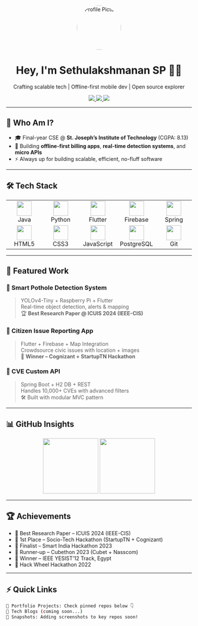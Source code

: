 <!-- Profile Header -->
<div align="center">
  <img src="https://avatars.githubusercontent.com/u/64844446?v=4" width="120" style="border-radius: 50%" alt="Profile Picture"/>
  <h1>Hey, I'm <strong>Sethulakshmanan SP</strong> 👨‍💻</h1>
  <p>Crafting scalable tech | Offline-first mobile dev | Open source explorer</p>

  <a href="mailto:sethulakshmanan11@gmail.com">
    <img src="https://img.shields.io/badge/-Email-D14836?style=flat-square&logo=gmail&logoColor=white">
  </a>
  <a href="https://linkedin.com/in/sethulakshmanan-sp">
    <img src="https://img.shields.io/badge/-LinkedIn-0077B5?style=flat-square&logo=linkedin&logoColor=white">
  </a>
  <a href="https://github.com/sethubolt7">
    <img src="https://img.shields.io/badge/-GitHub-181717?style=flat-square&logo=github&logoColor=white">
  </a>
</div>

---

## 🧠 Who Am I?

- 🎓 Final-year CSE @ **St. Joseph’s Institute of Technology** (CGPA: 8.13)
- 🔧 Building **offline-first billing apps**, **real-time detection systems**, and **micro APIs**
- ⚡ Always up for building scalable, efficient, no-fluff software

---

## 🛠 Tech Stack

<div align="center">

<table>
  <tr>
    <td align="center" width="90">
      <img src="https://cdn.jsdelivr.net/gh/devicons/devicon/icons/java/java-original.svg" width="40" /><br/>Java
    </td>
    <td align="center" width="90">
      <img src="https://cdn.jsdelivr.net/gh/devicons/devicon/icons/python/python-original.svg" width="40" /><br/>Python
    </td>
    <td align="center" width="90">
      <img src="https://cdn.jsdelivr.net/gh/devicons/devicon/icons/flutter/flutter-original.svg" width="40" /><br/>Flutter
    </td>
    <td align="center" width="90">
      <img src="https://cdn.jsdelivr.net/gh/devicons/devicon/icons/firebase/firebase-plain.svg" width="40" /><br/>Firebase
    </td>
    <td align="center" width="90">
      <img src="https://cdn.jsdelivr.net/gh/devicons/devicon/icons/spring/spring-original.svg" width="40" /><br/>Spring
    </td>
  </tr>
  <tr>
    <td align="center" width="90">
      <img src="https://cdn.jsdelivr.net/gh/devicons/devicon/icons/html5/html5-original.svg" width="40" /><br/>HTML5
    </td>
    <td align="center" width="90">
      <img src="https://cdn.jsdelivr.net/gh/devicons/devicon/icons/css3/css3-original.svg" width="40" /><br/>CSS3
    </td>
    <td align="center" width="90">
      <img src="https://cdn.jsdelivr.net/gh/devicons/devicon/icons/javascript/javascript-original.svg" width="40" /><br/>JavaScript
    </td>
    <td align="center" width="90">
      <img src="https://cdn.jsdelivr.net/gh/devicons/devicon/icons/postgresql/postgresql-original.svg" width="40" /><br/>PostgreSQL
    </td>
    <td align="center" width="90">
      <img src="https://cdn.jsdelivr.net/gh/devicons/devicon/icons/git/git-original.svg" width="40" /><br/>Git
    </td>
  </tr>
</table>

</div>

---

## 🚀 Featured Work

### 🔧 Smart Pothole Detection System  
> YOLOv4-Tiny + Raspberry Pi + Flutter  
> Real-time object detection, alerts & mapping  
🏆 **Best Research Paper @ ICUIS 2024 (IEEE-CIS)**

### 📲 Citizen Issue Reporting App  
> Flutter + Firebase + Map Integration  
> Crowdsource civic issues with location + images  
🥇 **Winner – Cognizant + StartupTN Hackathon**

### 🔐 CVE Custom API  
> Spring Boot + H2 DB + REST  
> Handles 10,000+ CVEs with advanced filters  
🛠 Built with modular MVC pattern

---

## 📊 GitHub Insights

<div align="center">
  <img src="https://github-readme-stats.vercel.app/api?username=sethubolt7&theme=tokyonight&show_icons=true&count_private=true" height="150"/>
  <img src="https://github-readme-streak-stats.herokuapp.com?user=sethubolt7&theme=tokyonight" height="150"/>
</div>

---

## 🏆 Achievements

- 🥇 Best Research Paper – ICUIS 2024 (IEEE-CIS)
- 🥇 1st Place – Socio-Tech Hackathon (StartupTN + Cognizant)
- 🏁 Finalist – Smart India Hackathon 2023
- 🥈 Runner-up – Cubethon 2023 (Cubet + Nasscom)
- 🥇 Winner – IEEE YESIST’12 Track, Egypt
- 🥈 Hack Wheel Hackathon 2022

---

## ⚡ Quick Links

```bash
📂 Portfolio Projects: Check pinned repos below 👇
🧠 Tech Blogs (coming soon...)
📸 Snapshots: Adding screenshots to key repos soon!
